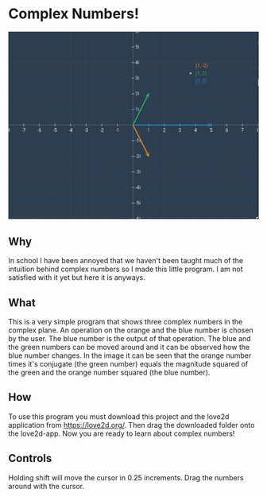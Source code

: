 # Complex Numbers!
![Multiplication](screen-shot.png?raw=true "orange * green equals the magnitude squared")
## Why
In school I have been annoyed that we haven't been taught much of the intuition behind complex numbers so I made this little program. I am not satisfied with it yet but here it is anyways. 

## What
This is a very simple program that shows three complex numbers in the complex plane. An operation on the orange and the blue number is chosen by the user. The blue number is the output of that operation. The blue and the green numbers can be moved around and it can be observed how the blue number changes. In the image it can be seen that the orange number times it's conjugate (the green number) equals the magnitude squared of the green and the orange number squared (the blue number). 

## How
To use this program you must download this project and the love2d application from https://love2d.org/. Then drag the downloaded folder onto the love2d-app. Now you are ready to learn about complex numbers!

## Controls
Holding shift will move the cursor in 0.25 increments. Drag the numbers around with the cursor. 
